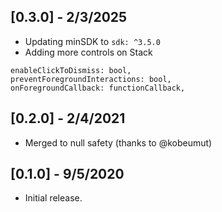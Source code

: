 ## [0.3.0] - 2/3/2025
* Updating minSDK to `sdk: ^3.5.0`
* Adding more controls on Stack
```
enableClickToDismiss: bool,
preventForegroundInteractions: bool,
onForegroundCallback: functionCallback,
```

## [0.2.0] - 2/4/2021
* Merged to null safety (thanks to @kobeumut)

## [0.1.0] - 9/5/2020
* Initial release.
